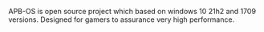 APB-OS is open source project which based on windows 10 21h2 and 1709 versions. Designed for gamers to assurance very high performance.
